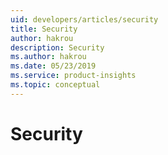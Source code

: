 ```yaml
---
uid: developers/articles/security
title: Security
author: hakrou
description: Security
ms.author: hakrou
ms.date: 05/23/2019
ms.service: product-insights
ms.topic: conceptual
---
```


# Security 